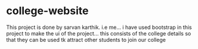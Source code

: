 # college-website
This project is done by sarvan karthik. i.e me... i have used bootstrap in this project to make the ui of the project... this consists of the college details so that  they can be used tk attract other students to join our college 

